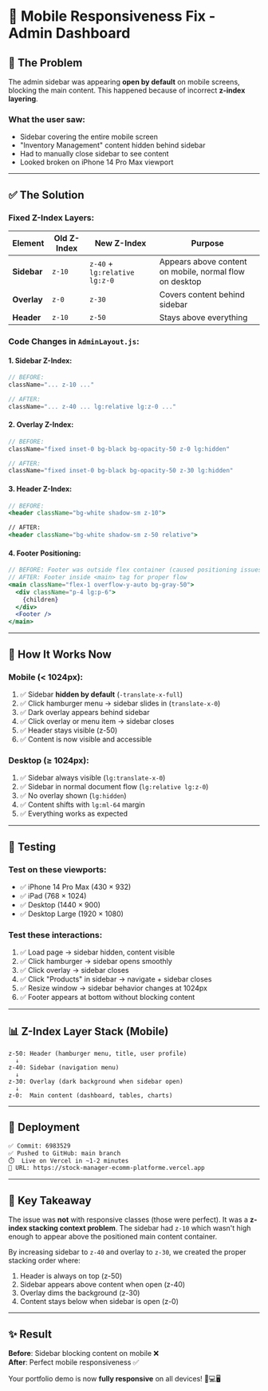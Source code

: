 # 📱 Mobile Responsiveness Fix - Admin Dashboard

## 🐛 **The Problem**

The admin sidebar was appearing **open by default** on mobile screens, blocking the main content. This happened because of incorrect **z-index layering**.

### What the user saw:
- Sidebar covering the entire mobile screen
- "Inventory Management" content hidden behind sidebar
- Had to manually close sidebar to see content
- Looked broken on iPhone 14 Pro Max viewport

---

## ✅ **The Solution**

### Fixed Z-Index Layers:

| Element | Old Z-Index | New Z-Index | Purpose |
|---------|-------------|-------------|---------|
| **Sidebar** | `z-10` | `z-40` + `lg:relative lg:z-0` | Appears above content on mobile, normal flow on desktop |
| **Overlay** | `z-0` | `z-30` | Covers content behind sidebar |
| **Header** | `z-10` | `z-50` | Stays above everything |

### Code Changes in `AdminLayout.js`:

#### 1. Sidebar Z-Index:
```jsx
// BEFORE:
className="... z-10 ..."

// AFTER:
className="... z-40 ... lg:relative lg:z-0 ..."
```

#### 2. Overlay Z-Index:
```jsx
// BEFORE:
className="fixed inset-0 bg-black bg-opacity-50 z-0 lg:hidden"

// AFTER:
className="fixed inset-0 bg-black bg-opacity-50 z-30 lg:hidden"
```

#### 3. Header Z-Index:
```jsx
// BEFORE:
<header className="bg-white shadow-sm z-10">

// AFTER:
<header className="bg-white shadow-sm z-50 relative">
```

#### 4. Footer Positioning:
```jsx
// BEFORE: Footer was outside flex container (caused positioning issues)
// AFTER: Footer inside <main> tag for proper flow
<main className="flex-1 overflow-y-auto bg-gray-50">
  <div className="p-4 lg:p-6">
    {children}
  </div>
  <Footer />
</main>
```

---

## 🎯 **How It Works Now**

### Mobile (< 1024px):
1. ✅ Sidebar **hidden by default** (`-translate-x-full`)
2. ✅ Click hamburger menu → sidebar slides in (`translate-x-0`)
3. ✅ Dark overlay appears behind sidebar
4. ✅ Click overlay or menu item → sidebar closes
5. ✅ Header stays visible (z-50)
6. ✅ Content is now visible and accessible

### Desktop (≥ 1024px):
1. ✅ Sidebar always visible (`lg:translate-x-0`)
2. ✅ Sidebar in normal document flow (`lg:relative lg:z-0`)
3. ✅ No overlay shown (`lg:hidden`)
4. ✅ Content shifts with `lg:ml-64` margin
5. ✅ Everything works as expected

---

## 🧪 **Testing**

### Test on these viewports:
- ✅ iPhone 14 Pro Max (430 × 932)
- ✅ iPad (768 × 1024)
- ✅ Desktop (1440 × 900)
- ✅ Desktop Large (1920 × 1080)

### Test these interactions:
1. ✅ Load page → sidebar hidden, content visible
2. ✅ Click hamburger → sidebar opens smoothly
3. ✅ Click overlay → sidebar closes
4. ✅ Click "Products" in sidebar → navigate + sidebar closes
5. ✅ Resize window → sidebar behavior changes at 1024px
6. ✅ Footer appears at bottom without blocking content

---

## 📊 **Z-Index Layer Stack (Mobile)**

```
z-50: Header (hamburger menu, title, user profile)
  ↓
z-40: Sidebar (navigation menu)
  ↓
z-30: Overlay (dark background when sidebar open)
  ↓
z-0:  Main content (dashboard, tables, charts)
```

---

## 🚀 **Deployment**

```bash
✅ Commit: 6983529
✅ Pushed to GitHub: main branch
⏱️  Live on Vercel in ~1-2 minutes
🔗 URL: https://stock-manager-ecomm-platforme.vercel.app
```

---

## 📝 **Key Takeaway**

The issue was **not** with responsive classes (those were perfect). It was a **z-index stacking context problem**. The sidebar had `z-10` which wasn't high enough to appear above the positioned main content container.

By increasing sidebar to `z-40` and overlay to `z-30`, we created the proper stacking order where:
1. Header is always on top (z-50)
2. Sidebar appears above content when open (z-40)
3. Overlay dims the background (z-30)
4. Content stays below when sidebar is open (z-0)

---

## ✨ **Result**

**Before**: Sidebar blocking content on mobile ❌  
**After**: Perfect mobile responsiveness ✅  

Your portfolio demo is now **fully responsive** on all devices! 📱💻🖥️

